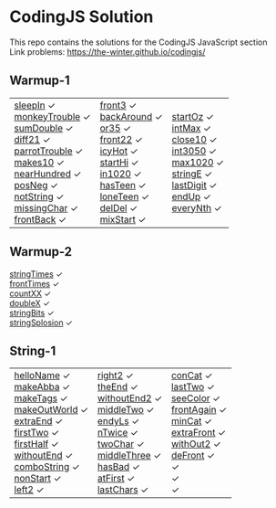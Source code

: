 # CodingJS Solution
This repo contains the solutions for the CodingJS JavaScript section <br>
Link problems: https://the-winter.github.io/codingjs/

## Warmup-1

<table>
   <tr>
      <td>
         <a href="https://github.com/sharipovme/codingjs-solution/blob/main/Warmup-1/01_sleepIn.js">sleepIn</a> ✓ <br>
         <a href="https://github.com/sharipovme/codingjs-solution/blob/main/Warmup-1/02_monkeyTrouble.js">monkeyTrouble</a> ✓ <br>
         <a href="https://github.com/sharipovme/codingjs-solution/blob/main/Warmup-1/03_sumDouble.js">sumDouble</a> ✓ <br>
         <a href="https://github.com/sharipovme/codingjs-solution/blob/main/Warmup-1/04._diff21.js">diff21</a> ✓ <br>
         <a href="https://github.com/sharipovme/codingjs-solution/blob/main/Warmup-1/05_parrotTrouble.js">parrotTrouble</a> ✓ <br>
         <a href="https://github.com/sharipovme/codingjs-solution/blob/main/Warmup-1/06_makes10.js">makes10</a> ✓ <br>
         <a href="https://github.com/sharipovme/codingjs-solution/blob/main/Warmup-1/07_nearHundred.js">nearHundred</a> ✓ <br>
         <a href="https://github.com/sharipovme/codingjs-solution/blob/main/Warmup-1/08_posNeg.js">posNeg</a> ✓ <br>
         <a href="https://github.com/sharipovme/codingjs-solution/blob/main/Warmup-1/09_notString.js">notString</a> ✓ <br>
         <a href="https://github.com/sharipovme/codingjs-solution/blob/main/Warmup-1/10_missingChar.js">missingChar</a> ✓ <br>
         <a href="https://github.com/sharipovme/codingjs-solution/blob/main/Warmup-1/11_frontBack.js">frontBack</a> ✓ <br>
      </td>
      <td>
         <a href="https://github.com/sharipovme/codingjs-solution/blob/main/Warmup-1/12.%20front3.js">front3</a> ✓ <br>
         <a href="https://github.com/sharipovme/codingjs-solution/blob/main/Warmup-1/13_backAround.js">backAround</a> ✓ <br>
         <a href="https://github.com/sharipovme/codingjs-solution/blob/main/Warmup-1/14_or35.js">or35</a> ✓ <br>
         <a href="https://github.com/sharipovme/codingjs-solution/blob/main/Warmup-1/15_front22.js">front22</a> ✓ <br>
         <a href="https://github.com/sharipovme/codingjs-solution/blob/main/Warmup-1/16_icyHot.js">icyHot</a> ✓ <br>
         <a href="https://github.com/sharipovme/codingjs-solution/blob/main/Warmup-1/16_startHi.js">startHi</a> ✓ <br>
         <a href="https://github.com/sharipovme/codingjs-solution/blob/main/Warmup-1/17_in1020.js">in1020</a> ✓ <br>
         <a href="https://github.com/sharipovme/codingjs-solution/blob/main/Warmup-1/18_hasTeen.js">hasTeen</a> ✓ <br>
         <a href="https://github.com/sharipovme/codingjs-solution/blob/main/Warmup-1/19_loneTeen.js">loneTeen</a> ✓ <br>
         <a href="https://github.com/sharipovme/codingjs-solution/blob/main/Warmup-1/20_delDel.js">delDel</a> ✓ <br>
         <a href="https://github.com/sharipovme/codingjs-solution/blob/main/Warmup-1/21_mixStart.js">mixStart</a> ✓ <br>
      </td>
      <td>
         <a href="https://github.com/sharipovme/codingjs-solution/blob/main/Warmup-1/22_startOz.js">startOz</a> ✓ <br>
         <a href="https://github.com/sharipovme/codingjs-solution/blob/main/Warmup-1/23_intMax.js">intMax</a> ✓ <br>
         <a href="https://github.com/sharipovme/codingjs-solution/blob/main/Warmup-1/24_close10.js">close10</a> ✓ <br>
         <a href="https://github.com/sharipovme/codingjs-solution/blob/main/Warmup-1/25_in3050.js">int3050</a> ✓ <br>
         <a href="https://github.com/sharipovme/codingjs-solution/blob/main/Warmup-1/28_max1020.js">max1020</a> ✓ <br>
         <a href="https://github.com/sharipovme/codingjs-solution/blob/main/Warmup-1/29_stringE.js">stringE</a> ✓ <br>
         <a href="https://github.com/sharipovme/codingjs-solution/blob/main/Warmup-1/30_lastDigit.js">lastDigit</a> ✓ <br>
         <a href="https://github.com/sharipovme/codingjs-solution/blob/main/Warmup-1/31_endUp.js">endUp</a> ✓ <br>
         <a href="https://github.com/sharipovme/codingjs-solution/blob/main/Warmup-1/32_everyNth.js">everyNth</a> ✓ <br>
      </td>
   </tr>
</table>

## Warmup-2

  <a href="https://github.com/sharipovme/codingjs-solution/blob/main/Warmup-2/01_stringTimes.js">stringTimes</a> ✓ <br>
  <a href="https://github.com/sharipovme/codingjs-solution/blob/main/Warmup-2/02_frontTimes.js">frontTimes</a> ✓ <br>
  <a href="https://github.com/sharipovme/codingjs-solution/blob/main/Warmup-2/03_countXX.js">countXX</a> ✓ <br>
  <a href="https://github.com/sharipovme/codingjs-solution/blob/main/Warmup-2/04_doubleX.js">doubleX</a> ✓ <br>
  <a href="https://github.com/sharipovme/codingjs-solution/blob/main/Warmup-2/05_stringBits.js">stringBits</a> ✓ <br>
  <a href="https://github.com/sharipovme/codingjs-solution/blob/main/Warmup-2/06_stringSplosion.js">stringSplosion</a> ✓ <br>

## String-1

<table>
   <tr>
      <td>
         <a href="https://github.com/sharipovme/codingjs-solution/blob/main/String-1/01_helloName.js">helloName</a> ✓ <br>
         <a href="https://github.com/sharipovme/codingjs-solution/blob/main/String-1/02_makeAbba.js">makeAbba</a> ✓ <br>
         <a href="https://github.com/sharipovme/codingjs-solution/blob/main/String-1/03_makeTags.js">makeTags</a> ✓ <br>
         <a href="https://github.com/sharipovme/codingjs-solution/blob/main/String-1/04_makeOutWord.js">makeOutWorld</a> ✓ <br>
         <a href="https://github.com/sharipovme/codingjs-solution/blob/main/String-1/05_extraEnd.js">extraEnd</a> ✓ <br>
         <a href="https://github.com/sharipovme/codingjs-solution/blob/main/String-1/06_firstTwo.js">firstTwo</a> ✓ <br>
         <a href="https://github.com/sharipovme/codingjs-solution/blob/main/String-1/07_firstHalf.js">firstHalf</a> ✓ <br>
         <a href="https://github.com/sharipovme/codingjs-solution/blob/main/String-1/08_withoutEnd.js">withoutEnd</a> ✓ <br>
         <a href="https://github.com/sharipovme/codingjs-solution/blob/main/String-1/09_comboString.js">comboString</a> ✓ <br>
         <a href="https://github.com/sharipovme/codingjs-solution/blob/main/String-1/10_nonStart.js">nonStart</a> ✓ <br>
         <a href="https://github.com/sharipovme/codingjs-solution/blob/main/String-1/11_left2.js">left2</a> ✓ <br>
      </td>
      <td>
         <a href="https://github.com/sharipovme/codingjs-solution/blob/main/String-1/12_right2.js">right2</a> ✓ <br>
         <a href="https://github.com/sharipovme/codingjs-solution/blob/main/String-1/13_theEnd.js">theEnd</a> ✓ <br>
         <a href="https://github.com/sharipovme/codingjs-solution/blob/main/String-1/14_withoutEnd2.js">withoutEnd2</a> ✓ <br>
         <a href="https://github.com/sharipovme/codingjs-solution/blob/main/String-1/15_middleTwo.js">middleTwo</a> ✓ <br>
         <a href="https://github.com/sharipovme/codingjs-solution/blob/main/String-1/16_endsLy.js">endyLs</a> ✓ <br>
         <a href="https://github.com/sharipovme/codingjs-solution/blob/main/String-1/17_nTwice.js">nTwice</a> ✓ <br>
         <a href="https://github.com/sharipovme/codingjs-solution/blob/main/String-1/18_twoChar.js">twoChar</a> ✓ <br>
         <a href="https://github.com/sharipovme/codingjs-solution/blob/main/String-1/19_middleThree.js">middleThree</a> ✓ <br>
         <a href="https://github.com/sharipovme/codingjs-solution/blob/main/String-1/20_hasBad.js">hasBad</a> ✓ <br>
         <a href="https://github.com/sharipovme/codingjs-solution/blob/main/String-1/21_atFirst.js">atFirst</a> ✓ <br>
         <a href="https://github.com/sharipovme/codingjs-solution/blob/main/String-1/22_lastChars.js">lastChars</a> ✓ <br>
      </td>
      <td>
        <a href="https://github.com/sharipovme/codingjs-solution/blob/main/String-1/23_conCat.js">conCat</a> ✓ <br>
         <a href="https://github.com/sharipovme/codingjs-solution/blob/main/String-1/24_lastTwo.js">lastTwo</a> ✓ <br>
         <a href="https://github.com/sharipovme/codingjs-solution/blob/main/String-1/25_seeColor.js">seeColor</a> ✓ <br>
         <a href="https://github.com/sharipovme/codingjs-solution/blob/main/String-1/26_frontAgain.js">frontAgain</a> ✓ <br>
         <a href="https://github.com/sharipovme/codingjs-solution/blob/main/String-1/27_minCat.js">minCat</a> ✓ <br>
         <a href="https://github.com/sharipovme/codingjs-solution/blob/main/String-1/28_extraFront.js">extraFront</a> ✓ <br>
         <a href="https://github.com/sharipovme/codingjs-solution/blob/main/String-1/29_without2.js">withOut2</a> ✓ <br>
         <a href="https://github.com/sharipovme/codingjs-solution/blob/main/String-1/30_deFront.js">deFront</a> ✓ <br>
         <a href=""></a> ✓ <br>
         <a href=""></a> ✓ <br>
         <a href=""></a> ✓ <br>
      </td>
   </tr>
</table>
